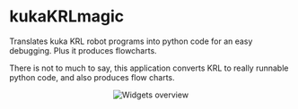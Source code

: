 kukaKRLmagic
===

Translates kuka KRL robot programs into python code for an easy debugging. Plus it produces flowcharts.

There is not to much to say, this application converts KRL to really runnable python code, and also produces flow charts.

<p align="center">
    <img src="https://raw.githubusercontent.com/dddomodossola/remi/development/remi/res/screenshot.png" title="Widgets overview">
</p>